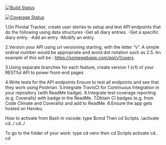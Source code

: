 [![Build Status](https://travis-ci.org/nearjay06/Api_MyDiary.svg?branch=ft-diaryentries-160762213)](https://travis-ci.org/nearjay06/Api_MyDiary)

[![Coverage Status](https://coveralls.io/repos/github/nearjay06/Api_MyDiary/badge.svg?branch=ft-diaryentries-160762213)](https://coveralls.io/github/nearjay06/Api_MyDiary?branch=ft-diaryentries-160762213)

1.On Pivotal Tracker, create user stories to setup and test API endpoints that do the following using data structures
-Get all diary entries.
-Get a specific diary entry.
-Add an entry
-Modify an entry.

2.Version your API using url versioning starting, with the letter “v”. A simple ordinal number would be appropriate and avoid dot notation such as 2.5. An example of this will be : https://somewebapp.com/api/v1/users.

3.Using separate branches for each feature, create version 1 (v1) of your RESTful API to power front-end pages

4.Write tests for the API endpoints
Ensure to test all endpoints and see that they work using Postman.
5.Integrate TravisCI for Continuous Integration in your repository (with ReadMe badge).
6.Integrate test coverage reporting (e.g. Coveralls) with badge in the ReadMe.
7.Obtain CI badges (e.g. from Code Climate and Coveralls) and add to ReadMe.
8.Ensure the app gets hosted on Heroku.



How to activate from Bash in vscode:
type $cmd
Then cd Scripts
    .\activate
    cd../
    cd../

  To go to the folder of your work:
  type cd venv
  then cd Scripts
       activate
       cd..
       cd
